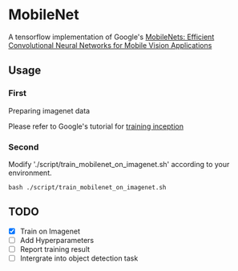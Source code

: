 # MobileNet

A tensorflow implementation of Google's [MobileNets: Efficient Convolutional Neural Networks for Mobile Vision Applications](https://arxiv.org/abs/1704.04861)

## Usage

### First

Preparing imagenet data

Please refer to Google's tutorial for [training inception](https://github.com/tensorflow/models/tree/master/inception#getting-started)

### Second

Modify './script/train_mobilenet_on_imagenet.sh' according to your environment.

```
bash ./script/train_mobilenet_on_imagenet.sh
```

## TODO
- [x] Train on Imagenet
- [ ] Add Hyperparameters
- [ ] Report training result
- [ ] Intergrate into object detection task
